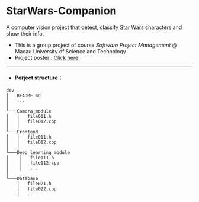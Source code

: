 # StarWars-Companion
A computer vision project that detect, classify Star Wars characters and show their info.
+ This is a group project of course *Software Project Management* @ Macau University of Science and Technology
+ Project poster : [Click here](https://github.com/bchuh/StarWars-Companion/blob/main/Poster.pdf)
-----------
+ #### Porject structure： 
```
dev
│   README.md
│   ...    
│
└───Camera_module
│   │   file011.h
│   │   file012.cpp
│   │
└───Frontend
│   │   file011.h
│   │   file012.cpp
│   │
└───Deep_learning_module
│    │   file111.h
│    │   file112.cpp
│    │   ...
│   
└───Database
    │   file021.h
    │   file022.cpp
    |   ...
```
